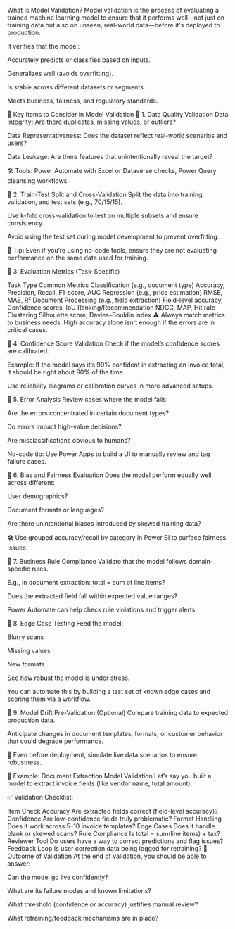 What Is Model Validation?
Model validation is the process of evaluating a trained machine learning model to ensure that it performs well—not just on training data but also on unseen, real-world data—before it's deployed to production.

It verifies that the model:

Accurately predicts or classifies based on inputs.

Generalizes well (avoids overfitting).

Is stable across different datasets or segments.

Meets business, fairness, and regulatory standards.

🧾 Key Items to Consider in Model Validation
🔹 1. Data Quality Validation
Data Integrity: Are there duplicates, missing values, or outliers?

Data Representativeness: Does the dataset reflect real-world scenarios and users?

Data Leakage: Are there features that unintentionally reveal the target?

🛠 Tools: Power Automate with Excel or Dataverse checks, Power Query cleansing workflows.

🔹 2. Train-Test Split and Cross-Validation
Split the data into training, validation, and test sets (e.g., 70/15/15).

Use k-fold cross-validation to test on multiple subsets and ensure consistency.

Avoid using the test set during model development to prevent overfitting.

🧠 Tip: Even if you’re using no-code tools, ensure they are not evaluating performance on the same data used for training.

🔹 3. Evaluation Metrics (Task-Specific)

Task Type	Common Metrics
Classification (e.g., document type)	Accuracy, Precision, Recall, F1-score, AUC
Regression (e.g., price estimation)	RMSE, MAE, R²
Document Processing (e.g., field extraction)	Field-level accuracy, Confidence scores, IoU
Ranking/Recommendation	NDCG, MAP, Hit rate
Clustering	Silhouette score, Davies–Bouldin index
⚠️ Always match metrics to business needs. High accuracy alone isn't enough if the errors are in critical cases.

🔹 4. Confidence Score Validation
Check if the model’s confidence scores are calibrated.

Example: If the model says it’s 90% confident in extracting an invoice total, it should be right about 90% of the time.

Use reliability diagrams or calibration curves in more advanced setups.

🔹 5. Error Analysis
Review cases where the model fails:

Are the errors concentrated in certain document types?

Do errors impact high-value decisions?

Are misclassifications obvious to humans?

No-code tip: Use Power Apps to build a UI to manually review and tag failure cases.

🔹 6. Bias and Fairness Evaluation
Does the model perform equally well across different:

User demographics?

Document formats or languages?

Are there unintentional biases introduced by skewed training data?

🛠 Use grouped accuracy/recall by category in Power BI to surface fairness issues.

🔹 7. Business Rule Compliance
Validate that the model follows domain-specific rules.

E.g., in document extraction: total = sum of line items?

Does the extracted field fall within expected value ranges?

Power Automate can help check rule violations and trigger alerts.

🔹 8. Edge Case Testing
Feed the model:

Blurry scans

Missing values

New formats

See how robust the model is under stress.

You can automate this by building a test set of known edge cases and scoring them via a workflow.

🔹 9. Model Drift Pre-Validation (Optional)
Compare training data to expected production data.

Anticipate changes in document templates, formats, or customer behavior that could degrade performance.

🧠 Even before deployment, simulate live data scenarios to ensure robustness.

🧪 Example: Document Extraction Model Validation
Let’s say you built a model to extract invoice fields (like vendor name, total amount).

✅ Validation Checklist:


Item	Check
Accuracy	Are extracted fields correct (field-level accuracy)?
Confidence	Are low-confidence fields truly problematic?
Format Handling	Does it work across 5–10 invoice templates?
Edge Cases	Does it handle blank or skewed scans?
Rule Compliance	Is total = sum(line items) + tax?
Reviewer Tool	Do users have a way to correct predictions and flag issues?
Feedback Loop	Is user correction data being logged for retraining?
🎯 Outcome of Validation
At the end of validation, you should be able to answer:

Can the model go live confidently?

What are its failure modes and known limitations?

What threshold (confidence or accuracy) justifies manual review?

What retraining/feedback mechanisms are in place?
